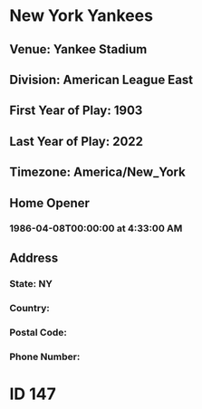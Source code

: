 # New York Yankees
## Venue: Yankee Stadium
## Division: American League East
## First Year of Play: 1903
## Last Year of Play: 2022
## Timezone: America/New_York
## Home Opener
### 1986-04-08T00:00:00 at 4:33:00 AM
## Address
### 
### State: NY
### Country: 
### Postal Code: 
### Phone Number: 
# ID 147